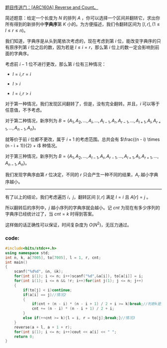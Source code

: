 [题目传送门：[ARC160A] Reverse and Count。](https://www.luogu.com.cn/problem/AT_arc160_a)

简述题意：给定一个长度为 $N$ 的排列  $A$ ，你可以选择一个区间并翻转它，求出你所有得到的新排列中**字典序**第 $K$ 小的。为方便描述，我们令翻转区间为 $[l, r], (1 \leq l \leq r \leq n)$。

我们知道，字典序是从头到尾依次考虑的，现在考虑到第 $i$ 位，能改变字典序的只有原序列第 $i$ 位之后的数，因为若是 $l \leq i = r$，那么第 $i$ 位上的数一定会影响到前面的字典序。

考虑前 $i - 1$ 位不进行更改，那么第 $i$ 位有三种情况：

- $l = i, r = i$

- $l > i$

- $l = i, r > i$

对于第一种情况，我们发现区间翻转了，但是，没有完全翻转。并且，$i$ 可以等于任意值，不予考虑。

对于第二种情况，新序列为 $B = \{A_1, A_2, \dots,A_i, \dots, A_{l - 1}, A_r, A_{r - 1}, \dots, A_{l + 1}, A_l, A_{r + 1}, \dots, A_{n-1}, A_n\}$。

就等价于前 $i$ 位都不更改，属于 $i + 1$ 的考虑范围。总共会有 $\frac{(n - i) \times (n - i + 1)}{2} + i$ 种情况。

对于第三种情况，新序列为 $B = \{A_1, A_2, \dots, A_{l - 1}, A_r, A_{r - 1}, \dots, A_{l + 1}, A_l, A_{r + 1}, \dots, A_{n-1}, A_n\}$。

我们发现字典序由第 $r$ 位决定，不同的 $r$ 只会产生一种不同的结果，$A_r$ 越小字典序越小。

---

有了以上的结论，我们考虑遍历 $i$，$j$，翻转区间 $[l, r]$ 满足 $l = i$ 且 $A[r] = j$ 。

所以翻转后的序列中，$j$ 越小序列的字典序就会越小。记 $cnt$ 为现在有多少序列的字典序已经统计过了，当 $cnt = k$ 时得到答案。

这样做的话正确性可以保证，时间复杂度为 $O(N ^ 2)$，无压力通过。

### code:

```cpp
#include<bits/stdc++.h>
using namespace std;
int n, k, a[7005], to[7005], l = 1, r, cnt;
int main()
{
	scanf("%d%d", &n, &k);
	for(int i(1); i <= n; i++)scanf("%d",&a[i]), to[a[i]] = i;
	for(int i(1); i <= n && !r; i++)for(int j(1); j <= n; j++)
	{
		if(to[j] < i)continue;
		if(a[i] == j)//情况2
		{
			if(cnt + (n - i) * (n - i + 1) / 2 + i >= k)break;//判断k是否在l>i的情况中
			cnt += (n - i) * (n - i + 1) / 2 + i;
		}
		else if(++cnt >= k){l = i, r = to[j];break;}//情况3
	}
	reverse(a + l, a + 1 + r);
	for(int i(1); i <= n; i++)cout << a[i] << " ";
	return 0;
}
```